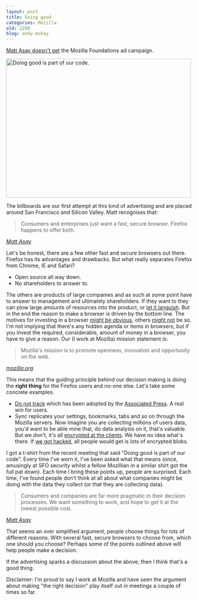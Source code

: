 ```yaml
---
layout: post
title: Doing good
categories: Mozilla
old: 2299
blog: andy-mckay
---
```

<p><a href="http://www.theregister.co.uk/2011/04/26/guilt_tripping_is_not_a_busienss_model/">Matt Asay doesn't get</a> the Mozilla Foundations ad campaign.</p>
<a href="http://www.flickr.com/photos/fligtar/5569324504/" title="Doing good is part of our code. by fligtar, on Flickr"><img src="http://farm6.static.flickr.com/5108/5569324504_b5a30e8dfc.jpg" width="500" height="375" alt="Doing good is part of our code."></a>
<p>The billboards are our first attempt at this kind of advertising and are placed around San Francisco and Silicon Valley. Matt recognises that:</p>
<blockquote>Consumers and enterprises just want a fast, secure browser. Firefox happens to offer both.</blockquote>
<cite><a href="http://www.theregister.co.uk/2011/04/26/guilt_tripping_is_not_a_busienss_model/">Matt Asay</a></cite>
<p>Let's be honest, there are a few other fast and secure browsers out there. Firefox has its advantages and drawbacks. But what really separates Firefox from Chrome, IE and Safari?</p>
<ul>
<li>Open source all way down.</li>
<li>No shareholders to answer to.</li>
</ul>
<p>The others are products of large companies and as such at some point have to answer to management and ultimately shareholders. If they want to they can plow large amounts of resources into the product, or <a href="https://www.google.ca/search?q=microsoft+ie6">let it languish</a>. But in the end the reason to make a browser is driven by the bottom line. The motives for investing in a browser <a href="http://en.wikipedia.org/wiki/ActiveX">might be obvious</a>, others <a href="http://www.zdnet.com/blog/btl/why-is-chrome-so-important-to-google-its-a-locked-in-user/47295">might not</a> be so. I'm not implying that there's any hidden agenda or items in browsers, but if you invest the required, considerable, amount of money in a browser, you have to give a reason. Our (I work at Mozilla) mission statement is:</p>
<blockquote>Mozilla's mission is to promote openness, innovation and opportunity on the web.</blockquote>
<cite><a href="http://www.mozilla.org/about/mission.html">mozilla.org</a></cite>
<p>This means that the guiding principle behind our decision making is doing the <b>right thing</b> for the Firefox users and no-one else. Let's take some concrete examples.</p>
<ul>
<li><a href="http://blog.mozilla.com/blog/2011/02/08/mozilla-firefox-4-beta-now-including-do-not-track-capabilities/">Do not track</a> which has been adopted by the <a href="http://www.theregister.co.uk/2011/04/01/ap_adopts_firefox_do_not_track_header/">Associated Press</a>. A real win for users.</li>
<li>Sync replicates your settings, bookmarks, tabs and so on through the Mozilla servers. Now imagine you are collecting millions of users data, you'd want to be able mine that, do data analysis on it, that's valuable. But we don't, it's all <a href="http://www.mozilla.com/en-US/mobile/home/faq/">encrypted at the clients</a>. We have no idea what's there. If <a href="http://www.telegraph.co.uk/technology/sony/8478404/PlayStation-hack-Sony-users-urged-to-change-passwords.html">we got hacked</a>, all people would get is lots of encrypted blobs.</li>
</ul>
<p>I got a t-shirt from the recent meeting that said "Doing good is part of our code". Every time I've worn it, I've been asked what that means (once, amusingly at SFO security whilst a fellow Mozillian in a similar shirt got the full pat down). Each time I bring these points up, people are surprised. Each time, I've found people don't think at all about what companies might be doing with the data they collect (or that they are collecting data).</p>
<blockquote>Consumers and companies are far more pragmatic in their decision processes. We want something to work, and hope to get it at the lowest possible cost.</blockquote>
<cite><a href="http://www.theregister.co.uk/2011/04/26/guilt_tripping_is_not_a_busienss_model/">Matt Asay</a></cite>
<p>That seems an over simplified argument, people choose things for lots of different reasons. With several fast, secure browsers to choose from, which one should you choose? Perhaps some of the points outlined above will help people make a decision.</p>
<p>If the advertising sparks a discussion about the above, then I think that's a good thing.</p>
<p>Disclaimer: I'm proud to say I work at Mozilla and have seen the argument about making "the right decision" play itself out in meetings a couple of times so far.</p>